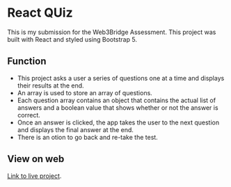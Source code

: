 # React QUiz
This is my submission for the Web3Bridge Assessment. This project was built with React and styled using Bootstrap 5.

## Function
* This project asks a user a series of questions one at a time and displays their results at the end.
* An array is used to store an array of questions.
* Each question array contains an object that contains the actual list of answers and a boolean value that shows whether or not the answer is correct. 
* Once an answer is clicked, the app takes the user to the next question and displays the final answer at the end.
* There is an otion to go back and re-take the test.

## View on web
 [Link to live project](https://web-bridge-test.vercel.app/).
